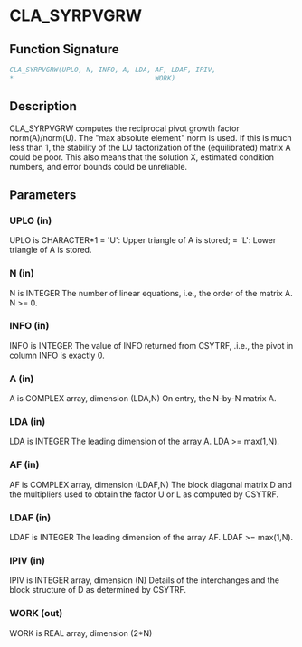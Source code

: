 # CLA_SYRPVGRW

## Function Signature

```fortran
CLA_SYRPVGRW(UPLO, N, INFO, A, LDA, AF, LDAF, IPIV,
*                                   WORK)
```

## Description



 CLA_SYRPVGRW computes the reciprocal pivot growth factor
 norm(A)/norm(U). The "max absolute element" norm is used. If this is
 much less than 1, the stability of the LU factorization of the
 (equilibrated) matrix A could be poor. This also means that the
 solution X, estimated condition numbers, and error bounds could be
 unreliable.

## Parameters

### UPLO (in)

UPLO is CHARACTER*1 = 'U': Upper triangle of A is stored; = 'L': Lower triangle of A is stored.

### N (in)

N is INTEGER The number of linear equations, i.e., the order of the matrix A. N >= 0.

### INFO (in)

INFO is INTEGER The value of INFO returned from CSYTRF, .i.e., the pivot in column INFO is exactly 0.

### A (in)

A is COMPLEX array, dimension (LDA,N) On entry, the N-by-N matrix A.

### LDA (in)

LDA is INTEGER The leading dimension of the array A. LDA >= max(1,N).

### AF (in)

AF is COMPLEX array, dimension (LDAF,N) The block diagonal matrix D and the multipliers used to obtain the factor U or L as computed by CSYTRF.

### LDAF (in)

LDAF is INTEGER The leading dimension of the array AF. LDAF >= max(1,N).

### IPIV (in)

IPIV is INTEGER array, dimension (N) Details of the interchanges and the block structure of D as determined by CSYTRF.

### WORK (out)

WORK is REAL array, dimension (2*N)

